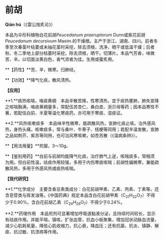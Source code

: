 # 前胡

**Qián hú**（《雷公炮炙论》）

本品为伞形科植物白花前胡*Peucedanum praeruptorum* Dunn或紫花前胡 *Peucedanum decursivum* Maxim.的干燥根。主产于浙江、湖南、四川。前者冬季至次春茎叶枯萎或未抽花茎时采挖，除去须根，洗净，晒干或低温干燥；后者秋、冬二季地上部分枯萎时采挖，除去须根，晒干。切薄片。本品气芳香，味微苦、辛。以切面淡黄白色，香气浓者为佳。生用或蜜炙用。

**【药性】**苦、辛，微寒。归肺经。

**【功效】**降气化痰，散风清热。

**【应用】**

**1.**痰热咳喘，咯痰黄稠　本品辛散苦降，性寒清热，宜于痰热壅肺，肺失宣降之咳喘胸满，咯痰黄稠量多，常配伍苦杏仁、桑白皮、浙贝母等药；因本品寒性不著，若配伍白前、半夏等温化寒痰药，亦可用于寒痰、湿痰证。

**2.**风热咳嗽痰多　本品味辛性微寒，能疏散风热，宣肺化痰止咳。治外感风热，身热头痛，咳嗽痰多，常与桑叶、牛蒡子、桔梗等同用；若配辛温发散，宣肺之品如荆芥、紫苏等同用，也可治风寒咳嗽，如杏苏散（《温病条辨》）。

**【用法用量】**煎服，3～10g。

**【鉴别用药】**白前与前胡均能降气化痰，治疗肺气上逆，咳喘痰多，常相须为用。但白前性温，祛痰作用较强，多用于内伤寒痰咳喘；前胡性偏微寒，兼能疏散风热，多用于外感风热或痰热咳喘。

**【现代研究】**

**1.**化学成分　主要含香豆素类成分：白花前胡甲素、乙素、丙素、丁素等。还含皂苷类与挥发油等。《中国药典》规定本品含白花前胡甲素（C<sub>21</sub>H<sub>22</sub>O<sub>7</sub>）不得少于0.90%，含白花前胡乙素（C<sub>24</sub>H<sub>26</sub>O<sub>7</sub>）不得少于0.24%。

**2.**药理作用　本品煎剂可显著增加呼吸道黏液分泌，且持续时间较长，显示有祛痰作用。并能平喘，镇咳，扩张血管，抗血小板聚集，增加冠状动脉血流量，减少心肌耗氧量，降低心肌收缩力，抗心衰，降血压；还有抗菌、抗炎、镇静、解痉、抗过敏、抗溃疡等作用。
